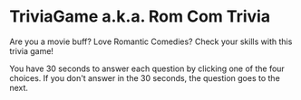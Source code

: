 # TriviaGame a.k.a. Rom Com Trivia

Are you a movie buff? Love Romantic Comedies? Check your skills with this trivia game!

You have 30 seconds to answer each question by clicking one of the four choices. If you don't answer in the 30 seconds, the question goes to the next.



